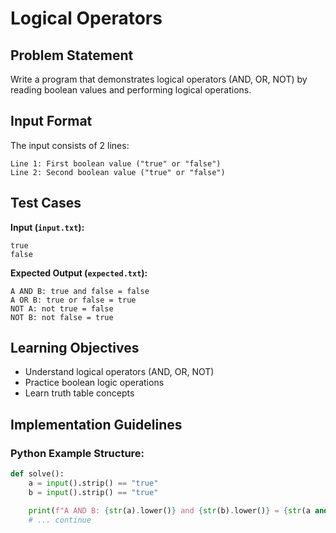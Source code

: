 # Logical Operators

## Problem Statement

Write a program that demonstrates logical operators (AND, OR, NOT) by reading boolean values and performing logical operations.

## Input Format

The input consists of 2 lines:

```
Line 1: First boolean value ("true" or "false")
Line 2: Second boolean value ("true" or "false")
```

## Test Cases

**Input (`input.txt`):**

```
true
false
```

**Expected Output (`expected.txt`):**

```
A AND B: true and false = false
A OR B: true or false = true
NOT A: not true = false
NOT B: not false = true
```

## Learning Objectives

- Understand logical operators (AND, OR, NOT)
- Practice boolean logic operations
- Learn truth table concepts

## Implementation Guidelines

### Python Example Structure:

```python
def solve():
    a = input().strip() == "true"
    b = input().strip() == "true"

    print(f"A AND B: {str(a).lower()} and {str(b).lower()} = {str(a and b).lower()}")
    # ... continue
```
